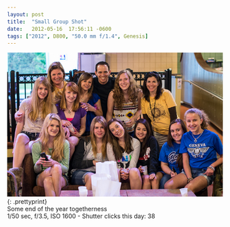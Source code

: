 ```yaml
---
layout: post
title:  "Small Group Shot"
date:   2012-05-16  17:56:11 -0600
tags: ["2012", D800, "50.0 mm f/1.4", Genesis]
---
```

![:title](/images/2012/2012_0516_DSC_0212.jpg)
{: .prettyprint}  
Some end of the year togetherness  
1/50 sec, f/3.5, ISO 1600 - Shutter clicks this day: 38